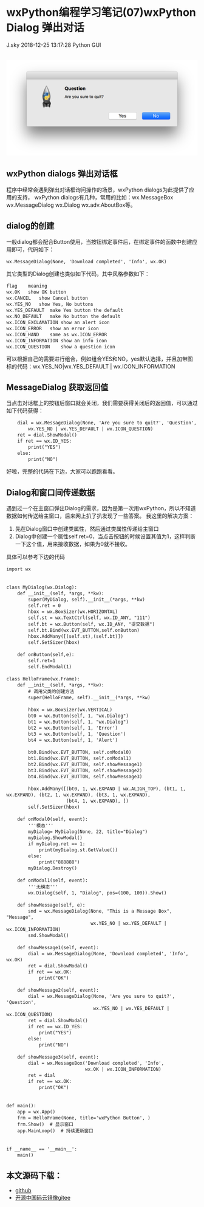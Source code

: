 <div class="blog-article">
<h1 class="title">wxPython编程学习笔记(07)wxPython Dialog 弹出对话</h1>
<span class="author">J.sky</span>
<span class="time">2018-12-25 13:17:28</span>
<span class="tag">Python GUI</span>
</div>
</br>

![输入图片说明](assets/images/media/upload/2018/12/Snip20181225_6.png)
## wxPython dialogs 弹出对话框

程序中经常会遇到弹出对话框询问操作的场景，wxPython dialogs为此提供了应用的支持，
wxPython dialogs有几种，常用的比如：wx.MessageBox wx.MessageDialog wx.Dialog wx.adv.AboutBox等。

## dialog的创建

一般dialog都会配合Button使用，当按钮绑定事件后，在绑定事件的函数中创建应用即可，代码如下：

    wx.MessageDialog(None, 'Download completed', 'Info', wx.OK)

其它类型的Dialog创建也类似如下代码，其中风格参数如下：

    flag	meaning
    wx.OK	show OK button
    wx.CANCEL	show Cancel button
    wx.YES_NO	show Yes, No buttons
    wx.YES_DEFAULT	make Yes button the default
    wx.NO_DEFAULT	make No button the default
    wx.ICON_EXCLAMATION	show an alert icon
    wx.ICON_ERROR	show an error icon
    wx.ICON_HAND	same as wx.ICON_ERROR
    wx.ICON_INFORMATION	show an info icon
    wx.ICON_QUESTION	show a question icon

可以根据自己的需要进行组合，例如组合YES和NO，yes默认选择，并且加带图标的代码：wx.YES_NO|wx.YES_DEFAULT | wx.ICON_INFORMATION

## MessageDialog 获取返回值

当点击对话框上的按钮后窗口就会关闭，我们需要获得关闭后的返回值，可以通过如下代码获得：

        dial = wx.MessageDialog(None, 'Are you sure to quit?', 'Question',
            wx.YES_NO | wx.YES_DEFAULT | wx.ICON_QUESTION)
        ret = dial.ShowModal()
        if ret == wx.ID_YES:
            print("YES")
        else:
            print("NO")

好啦，完整的代码在下边，大家可以跑跑看看。

## Dialog和窗口间传递数据

遇到过一个在主窗口弹出Dialog的需求，因为是第一次用wxPython，所以不知道数据如何传送给主窗口，后来网上扒了扒发现了一些答案。
我这里的解决方案：

1. 先在Dialog窗口中创建类属性，然后通过类属性传递给主窗口
2. Dialog中创建一个属性self.ret=0，当点击按钮的时候设置其值为1，这样判断一下这个值，用来接收数据，如果为0就不接收。

具体可以参考下边的代码


    import wx
    
    
    class MyDialog(wx.Dialog):
        def __init__(self, *args, **kw):
            super(MyDialog, self).__init__(*args, **kw)
            self.ret = 0
            hbox = wx.BoxSizer(wx.HORIZONTAL)
            self.st = wx.TextCtrl(self, wx.ID_ANY, "111")
            self.bt = wx.Button(self, wx.ID_ANY, "提交数据")
            self.bt.Bind(wx.EVT_BUTTON,self.onButton)
            hbox.AddMany([(self.st),(self.bt)])
            self.SetSizer(hbox)
    
        def onButton(self,e):
            self.ret=1
            self.EndModal(1)
    
    class HelloFrame(wx.Frame):
        def __init__(self, *args, **kw):
            # 调用父类的创建方法
            super(HelloFrame, self).__init__(*args, **kw)
    
            hbox = wx.BoxSizer(wx.VERTICAL)
            bt0 = wx.Button(self, 1, "wx.Dialog")
            bt1 = wx.Button(self, 1, "wx.Dialog")
            bt2 = wx.Button(self, 1, 'Error')
            bt3 = wx.Button(self, 1, 'Question')
            bt4 = wx.Button(self, 1, 'Alert')
    
            bt0.Bind(wx.EVT_BUTTON, self.onModal0)
            bt1.Bind(wx.EVT_BUTTON, self.onModal1)
            bt2.Bind(wx.EVT_BUTTON, self.showMessage1)
            bt3.Bind(wx.EVT_BUTTON, self.showMessage2)
            bt4.Bind(wx.EVT_BUTTON, self.showMessage3)
    
            hbox.AddMany([(bt0, 1, wx.EXPAND | wx.ALIGN_TOP), (bt1, 1, wx.EXPAND), (bt2, 1, wx.EXPAND), (bt3, 1, wx.EXPAND),
                          (bt4, 1, wx.EXPAND), ])
            self.SetSizer(hbox)
    
        def onModal0(self, event):
            '''模态'''
            myDialog= MyDialog(None, 22, title="Dialog")
            myDialog.ShowModal()
            if myDialog.ret == 1:
                print(myDialog.st.GetValue())
            else:
                print("888888")
            myDialog.Destroy()
    
        def onModal1(self, event):
            '''无模态'''
            wx.Dialog(self, 1, "Dialog", pos=(100, 100)).Show()
    
        def showMessage(self, e):
            smd = wx.MessageDialog(None, "This is a Message Box", "Message",
                                   wx.YES_NO | wx.YES_DEFAULT | wx.ICON_INFORMATION)
            smd.ShowModal()
    
        def showMessage1(self, event):
            dial = wx.MessageDialog(None, 'Download completed', 'Info', wx.OK)
            ret = dial.ShowModal()
            if ret == wx.OK:
                print("OK")
    
        def showMessage2(self, event):
            dial = wx.MessageDialog(None, 'Are you sure to quit?', 'Question',
                                    wx.YES_NO | wx.YES_DEFAULT | wx.ICON_QUESTION)
            ret = dial.ShowModal()
            if ret == wx.ID_YES:
                print("YES")
            else:
                print("NO")
    
        def showMessage3(self, event):
            dial = wx.MessageBox('Download completed', 'Info',
                                 wx.OK | wx.ICON_INFORMATION)
            ret = dial
            if ret == wx.OK:
                print("OK")
    
    
    def main():
        app = wx.App()
        frm = HelloFrame(None, title='wxPython Button', )
        frm.Show()  # 显示窗口
        app.MainLoop()  # 持续更新窗口
    
    
    if __name__ == '__main__':
        main()


## 本文源码下载：

+ [github](https://github.com/bosichong/wxPythonTest/blob/master/wxpy07.py)
+ [开源中国码云镜像gitee](https://gitee.com/J_Sky/wxPythonTest/blob/master/wxpy07.py)